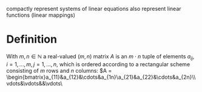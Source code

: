 compactly represent systems of linear equations
also represent linear functions (linear mappings)

# Definition
With $m, n \in \mathbb{N}$ a real-valued $(m,n)$ matrix $A$ is an $m\cdot n$ tuple of elements $a_{ij},i=1,...,m,j=1,...,n$, which is ordered according to a rectangular scheme consisting of $m$ rows and $n$ columns:
$A = \begin{bmatrix}a_{11}&a_{12}&\cdots&a_{1n}\\a_{21}&a_{22}&\cdots&a_{2n}\\\vdots&\vdots&&\vdots\